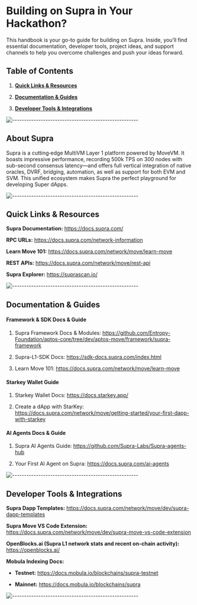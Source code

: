 # Building on Supra in Your Hackathon?

This handbook is your go-to guide for building on Supra. Inside, you’ll find essential documentation, developer tools, project ideas, and support channels to help you overcome challenges and push your ideas forward.


## Table of Contents

1. [**Quick Links & Resources**](#quick-links--resources)

2. [**Documentation & Guides**](#documentation--guides)

3. [**Developer Tools & Integrations**](#developer-tools--integrations)


![-----------------------------------------------------](https://raw.githubusercontent.com/andreasbm/readme/master/assets/lines/water.png)


## About Supra
Supra is a cutting‐edge MultiVM Layer 1 platform powered by MoveVM. It boasts impressive performance, recording 500k TPS on 300 nodes with sub-second consensus latency—and offers full vertical integration of native oracles, DVRF, bridging, automation, as well as support for both EVM and SVM. This unified ecosystem makes Supra the perfect playground for developing Super dApps.

![-----------------------------------------------------](https://raw.githubusercontent.com/andreasbm/readme/master/assets/lines/water.png)

## Quick Links & Resources 

**Supra Documentation:** https://docs.supra.com/

**RPC URLs:** https://docs.supra.com/network-information

**Learn Move 101:** https://docs.supra.com/network/move/learn-move

**REST APIs:** https://docs.supra.com/network/move/rest-api

**Supra Explorer:** https://suprascan.io/

![-----------------------------------------------------](https://raw.githubusercontent.com/andreasbm/readme/master/assets/lines/water.png)


## Documentation & Guides

#### Framework & SDK Docs & Guide

1. Supra Framework Docs & Modules: https://github.com/Entropy-Foundation/aptos-core/tree/dev/aptos-move/framework/supra-framework

2. Supra-L1-SDK Docs: https://sdk-docs.supra.com/index.html

3. Learn Move 101: https://docs.supra.com/network/move/learn-move

#### Starkey Wallet Guide

1. Starkey Wallet Docs: https://docs.starkey.app/

2. Create a dApp with StarKey: https://docs.supra.com/network/move/getting-started/your-first-dapp-with-starkey

#### AI Agents Docs & Guide

1. Supra AI Agents Guide: https://github.com/Supra-Labs/Supra-agents-hub

2. Your First AI Agent on Supra: https://docs.supra.com/ai-agents

![-----------------------------------------------------](https://raw.githubusercontent.com/andreasbm/readme/master/assets/lines/water.png)


## Developer Tools & Integrations

**Supra Dapp Templates:** https://docs.supra.com/network/move/dev/supra-dapp-templates

**Supra Move VS Code Extension:** https://docs.supra.com/network/move/dev/supra-move-vs-code-extension

**OpenBlocks.ai (Supra L1 network stats and recent on-chain activity):** https://openblocks.ai/

**Mobula Indexing Docs:** 

   - **Testnet:** https://docs.mobula.io/blockchains/supra-testnet

   - **Mainnet:** https://docs.mobula.io/blockchains/supra

![-----------------------------------------------------](https://raw.githubusercontent.com/andreasbm/readme/master/assets/lines/water.png)
